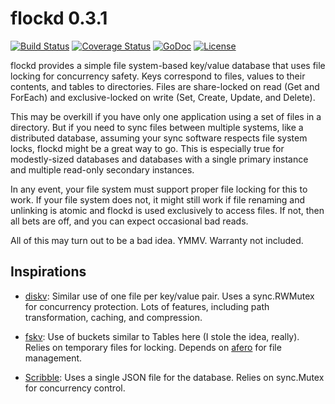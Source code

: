 flockd 0.3.1
============

[![Build Status](https://github.com/iovation/flockd/workflows/CI%2fCD/badge.svg)](https://github.com/iovation/flockd/actions/)
[![Coverage Status](https://coveralls.io/repos/github/iovation/flockd/badge.svg)](https://coveralls.io/github/iovation/flockd)
[![GoDoc](https://godoc.org/github.com/iovation/flockd?status.svg)](https://godoc.org/github.com/iovation/flockd)
[![License](https://img.shields.io/github/license/iovation/flockd.svg)](https://github.com/iovation/flockd/blob/master/LICENSE.md)

flockd provides a simple file system-based key/value database that uses file
locking for concurrency safety. Keys correspond to files, values to their
contents, and tables to directories. Files are share-locked on read (Get and
ForEach) and exclusive-locked on write (Set, Create, Update, and Delete).

This may be overkill if you have only one application using a set of files in a
directory. But if you need to sync files between multiple systems, like a
distributed database, assuming your sync software respects file system locks,
flockd might be a great way to go. This is especially true for modestly-sized
databases and databases with a single primary instance and multiple read-only
secondary instances.

In any event, your file system must support proper file locking for this to
work. If your file system does not, it might still work if file renaming and
unlinking is atomic and flockd is used exclusively to access files. If not, then
all bets are off, and you can expect occasional bad reads.

All of this may turn out to be a bad idea. YMMV. Warranty not included.

Inspirations
------------

*   [diskv](https://github.com/peterbourgon/diskv): Similar use of one file per
    key/value pair. Uses a sync.RWMutex for concurrency protection. Lots of
    features, including path transformation, caching, and compression.

*   [fskv](https://github.com/nickalie/fskv): Use of buckets similar to Tables
    here (I stole the idea, really). Relies on temporary files for locking.
    Depends on [afero](https://github.com/spf13/afero) for file management.

*   [Scribble](https://github.com/nanobox-io/golang-scribble): Uses a single
    JSON file for the database. Relies on sync.Mutex for concurrency control.
